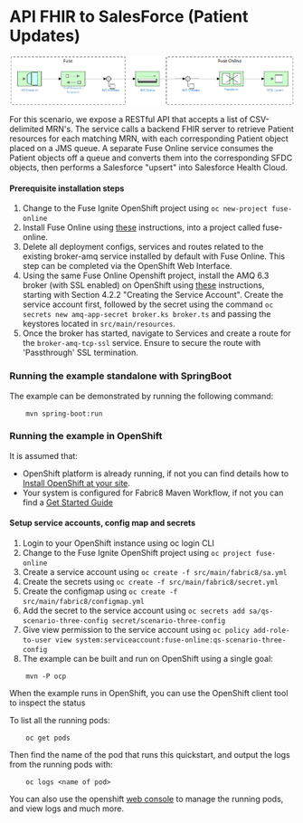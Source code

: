 # API FHIR to SalesForce (Patient Updates)

![](images/scenario-three.png "Scenario Three EIP Flow")

For this scenario, we expose a RESTful API that accepts a list of CSV-delimited MRN's.  The service calls a backend FHIR server to retrieve Patient resources for each matching MRN, with each corresponding Patient object placed on a JMS queue.  A separate Fuse Online service consumes the Patient objects off a queue and converts them into the corresponding SFDC objects, then performs a Salesforce "upsert" into Salesforce Health Cloud.

#### Prerequisite installation steps

1.  Change to the Fuse Ignite OpenShift project using `oc new-project fuse-online`
2. Install Fuse Online using [these](https://access.redhat.com/documentation/en-us/red_hat_fuse/7.0/html/integrating_applications_with_ignite/installing-on-ocp) instructions, into a project called fuse-online.
3. Delete all deployment configs, services and routes related to the existing broker-amq service installed by default with Fuse Online.  This step can be completed via the OpenShift Web Interface.
4.  Using the same Fuse Online Openshift project, install the AMQ 6.3 broker (with SSL enabled) on OpenShift using [these](https://access.redhat.com/documentation/en-us/red_hat_jboss_a-mq/6.3/html/red_hat_jboss_a-mq_for_openshift/get_started) instructions, starting with Section 4.2.2 "Creating the Service Account".  Create the service account first, followed by the secret using the command `oc secrets new amq-app-secret broker.ks broker.ts` and passing the keystores located in `src/main/resources`.
5. Once the broker has started, navigate to Services and create a route for the `broker-amq-tcp-ssl` service.  Ensure to secure the route with 'Passthrough' SSL termination.

### Running the example standalone with SpringBoot

The example can be demonstrated by running the following command:

```
    mvn spring-boot:run
```

### Running the example in OpenShift

It is assumed that:
- OpenShift platform is already running, if not you can find details how to [Install OpenShift at your site](https://docs.openshift.com/container-platform/3.9/install_config/index.html).
- Your system is configured for Fabric8 Maven Workflow, if not you can find a [Get Started Guide](https://access.redhat.com/documentation/en/red-hat-jboss-middleware-for-openshift/3/single/red-hat-jboss-fuse-integration-services-20-for-openshift/)

#### Setup service accounts, config map and secrets

1. Login to your OpenShift instance using oc login CLI
2. Change to the Fuse Ignite OpenShift project using `oc project fuse-online`
3. Create a service account using `oc create -f src/main/fabric8/sa.yml`
4. Create the secrets using `oc create -f src/main/fabric8/secret.yml`
5. Create the configmap using `oc create -f src/main/fabric8/configmap.yml`
6. Add the secret to the service account using `oc secrets add sa/qs-scenario-three-config secret/scenario-three-config`
7. Give view permission to the service account using `oc policy add-role-to-user view system:serviceaccount:fuse-online:qs-scenario-three-config`
8. The example can be built and run on OpenShift using a single goal:

```
    mvn -P ocp
```

When the example runs in OpenShift, you can use the OpenShift client tool to inspect the status

To list all the running pods:

```
    oc get pods
```

Then find the name of the pod that runs this quickstart, and output the logs from the running pods with:

```
    oc logs <name of pod>
```

You can also use the openshift [web console](https://docs.openshift.com/container-platform/3.3/getting_started/developers_console.html#developers-console-video) to manage the running pods, and view logs and much more.
